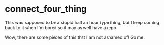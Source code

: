 # connect_four_thing
This was supposed to be a stupid half an hour type thing, but I keep coming back to it when I'm bored so it may as well have a repo.

Wow, there are some pieces of this that I am not ashamed of! Go me.
